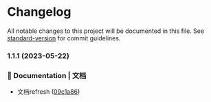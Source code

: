 # Changelog

All notable changes to this project will be documented in this file. See [standard-version](https://github.com/conventional-changelog/standard-version) for commit guidelines.

### 1.1.1 (2023-05-22)


### 📝 Documentation | 文档

* 文档refresh ([09c1a86](https://github.com/UzumakiHan/hfex-icon-plus/commit/09c1a86383d4a464d0b46e311d4e964528586d02))
